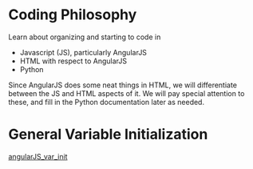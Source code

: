 # Coding Philosophy
<!-- # Welcome

Welcome to the documentation for coding philosophy with respect to [MySampleSize](http://www.mysamplesize.com ':target=_blank'). 

The purpose of this documentation is to discuss how I like to go about organizing and starting to code in -->

Learn about organizing and starting to code in
- Javascript (JS), particularly AngularJS
- HTML with respect to AngularJS
- Python

Since AngularJS does some neat things in HTML, we will differentiate between the JS and HTML aspects of it. We will pay special attention to these, and fill in the Python documentation later as needed.


# General Variable Initialization

[angularJS_var_init](angularJS_var_init.md ':include')